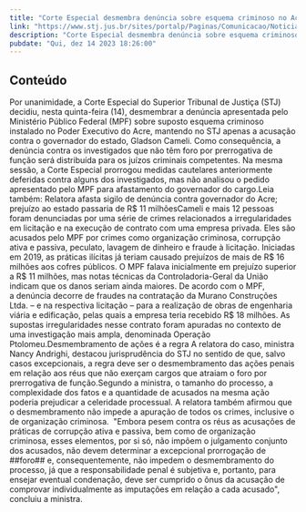 ```yaml
---
title: "Corte Especial desmembra denúncia sobre esquema criminoso no Acre e mantém competência do STJ para processar o governador"
link: "https://www.stj.jus.br/sites/portalp/Paginas/Comunicacao/Noticias/2023/14122023-Corte-Especial-desmembra-denuncia-sobre-esquema-criminoso-no-Acre-e-mantem-competencia-do-STJ-para-o-governador.aspx"
description: "Corte Especial desmembra denúncia sobre esquema criminoso no Acre e mantém competência do STJ para processar o governador"
pubdate: "Qui, dez 14 2023 18:26:00"
---
```


## Conteúdo

Por unanimidade, a Corte Especial do Superior Tribunal de Justiça (STJ) decidiu, nesta quinta-feira (14), desmembrar a denúncia apresentada pelo Ministério Público Federal (MPF) sobre suposto esquema criminoso instalado no Poder Executivo do Acre, mantendo no STJ apenas a acusação contra o governador do estado, Gladson Cameli. Como consequência, a denúncia contra os investigados que não têm foro por prerrogativa de função será distribuída para os juízos criminais competentes. Na mesma sessão, a Corte Especial prorrogou medidas cautelares anteriormente deferidas contra alguns dos investigados, mas não analisou o pedido apresentado pelo MPF para afastamento do governador do cargo.Leia também: Relatora afasta sigilo de denúncia contra governador do Acre; prejuízo ao estado passaria de R$ 11 milhõesCameli e mais 12 pessoas foram denunciadas por uma série de crimes relacionados a irregularidades em licitação e na execução de contrato com uma empresa privada. Eles são acusados pelo MPF por crimes como organização criminosa, corrupção ativa e passiva, peculato, lavagem de dinheiro e fraude à licitação. Iniciadas em 2019, as práticas ilícitas já teriam causado prejuízos de mais de R$ 16 milhões aos cofres públicos. O MPF falava inicialmente em prejuízo superior a R$ 11 milhões, mas notas técnicas da Controladoria-Geral da União indicam que os danos seriam ainda maiores. De acordo com o MPF, a denúncia decorre de fraudes na contratação da Murano Construções Ltda. – e na respectiva licitação – para a realização de obras de engenharia viária e edificação, pelas quais a empresa teria recebido R$ 18 milhões. As supostas irregularidades nesse contrato foram apuradas no contexto de uma investigação mais ampla, denominada Operação Ptolomeu.Desmembramento de ações é a regra A relatora do caso, ministra Nancy Andrighi, destacou jurisprudência do STJ no sentido de que, salvo casos excepcionais, a regra deve ser o desmembramento das ações penais em relação aos réus que não exerçam cargos que atraiam o foro por prerrogativa de função.Segundo a ministra, o tamanho do processo, a complexidade dos fatos e a quantidade de acusados na mesma ação poderia prejudicar a celeridade processual. A relatora também afirmou que o desmembramento não impede a apuração de todos os crimes, inclusive o de organização criminosa.  "Embora pesem contra os réus as acusações de práticas de corrupção ativa e passiva, bem como de organização criminosa, esses elementos, por si só, não impõem o julgamento conjunto dos acusados, não devem determinar a excepcional prorrogação de ##foro## e, consequentemente, não impedem o desmembramento do processo, já que a responsabilidade penal é subjetiva e, portanto, para ensejar eventual condenação, deve ser cumprido o ônus da acusação de comprovar individualmente as imputações em relação a cada acusado", concluiu a ministra.
